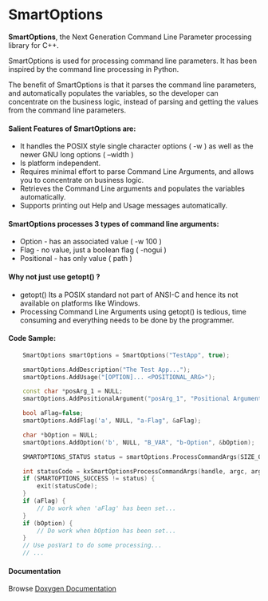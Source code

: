 # SmartOptions
**SmartOptions**, the Next Generation Command Line Parameter processing library for C++.

SmartOptions is used for processing command line parameters. It has been inspired by the command line processing in Python.

The benefit of SmartOptions is that it parses the command line parameters, and automatically populates the variables, so the developer can concentrate on the business logic, instead of parsing and getting the values from the command line parameters.

#### Salient Features of SmartOptions are:
* It handles the POSIX style single character options ( -w ) as well as the newer GNU long options ( –width )
* Is platform independent.
* Requires minimal effort to parse Command Line Arguments, and allows you to concentrate on business logic.
* Retrieves the Command Line arguments and populates the variables automatically.
* Supports printing out Help and Usage messages automatically.


#### SmartOptions processes 3 types of command line arguments:
* Option - has an associated value ( -w 100 )
* Flag - no value, just a boolean flag ( -nogui )
* Positional - has only value ( path )

#### Why not just use getopt() ?

* getopt() Its a POSIX standard not part of ANSI-C and hence its not available on platforms like Windows.
* Processing Command Line Arguments using getopt() is tedious, time consuming and everything needs to be done by the programmer.

#### Code Sample:

```cpp
    SmartOptions smartOptions = SmartOptions("TestApp", true);

    smartOptions.AddDescription("The Test App...");
    smartOptions.AddUsage("[OPTION]... <POSITIONAL_ARG>");

    const char *posArg_1 = NULL;
    smartOptions.AddPositionalArgument("posArg_1", "Positional Argument 1", &posArg_1);

    bool aFlag=false;
    smartOptions.AddFlag('a', NULL, "a-Flag", &aFlag);

    char *bOption = NULL;
    smartOptions.AddOption('b', NULL, "B_VAR", "b-Option", &bOption);

    SMARTOPTIONS_STATUS status = smartOptions.ProcessCommandArgs(SIZE_OF_ARRAY(argV), argV);

    int statusCode = kxSmartOptionsProcessCommandArgs(handle, argc, argv);
    if (SMARTOPTIONS_SUCCESS != status) {
        exit(statusCode);
    }
    if (aFlag) {
        // Do work when 'aFlag' has been set...
    }
    if (bOption) {
        // Do work when bOption has been set...
    }
    // Use posVar1 to do some processing...
    // ...
```

#### Documentation
Browse [Doxygen Documentation](https://harsha-yalagach.github.io/SmartOptions/html/index.html)